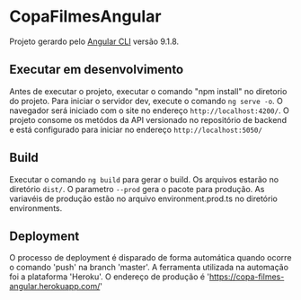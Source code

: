 # CopaFilmesAngular

Projeto gerardo pelo [Angular CLI](https://github.com/angular/angular-cli) versão 9.1.8.

## Executar em desenvolvimento

Antes de executar o projeto, executar o comando "npm install" no diretorio do projeto.
Para iniciar o servidor dev, execute o comando `ng serve -o`. O navegador será iniciado com o site no endereço `http://localhost:4200/`. O projeto consome os metódos da API versionado no repositório de backend e está configurado para iniciar no endereço `http://localhost:5050/`

## Build

Executar o comando `ng build` para gerar o build. Os arquivos estarão no diretório `dist/`. O parametro `--prod` gera o pacote para produção. As variavéis de produção estão no arquivo environment.prod.ts no diretório environments.

## Deployment

O processo de deployment é disparado de forma automática quando ocorre o comando 'push' na branch 'master'. A ferramenta utilizada na automação foi a plataforma 'Heroku'. O endereço de produção é 'https://copa-filmes-angular.herokuapp.com/'
